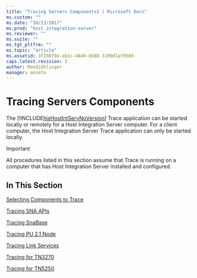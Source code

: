 ```yaml
---
title: "Tracing Servers Components2 | Microsoft Docs"
ms.custom: ""
ms.date: "10/13/2017"
ms.prod: "host-integration-server"
ms.reviewer: ""
ms.suite: ""
ms.tgt_pltfrm: ""
ms.topic: "article"
ms.assetid: 3f208f94-ab1c-4840-bb88-3109d1af9580
caps.latest.revision: 3
author: MandiOhlinger
manager: anneta
---
```

# Tracing Servers Components
The [!INCLUDE[hisHostIntServNoVersion](../core/includes/hishostintservnoversion-md.md)] Trace application can be started locally or remotely for a Host Integration Server computer. For a client computer, the Host Integration Server Trace application can only be started locally.  
  
> [!IMPORTANT]
>  All procedures listed in this section assume that Trace is running on a computer that has Host Integration Server installed and configured.  
  
## In This Section  
 [Selecting Components to Trace](../core/selecting-components-to-trace.md)  
  
 [Tracing SNA APIs](../core/tracing-sna-apis.md)  
  
 [Tracing SnaBase](../core/tracing-snabase.md)  
  
 [Tracing PU 2.1 Node](../core/tracing-pu-2-1-node.md)  
  
 [Tracing Link Services](../core/tracing-link-services.md)  
  
 [Tracing for TN3270](../core/tracing-for-tn3270.md)  
  
 [Tracing for TN5250](../core/tracing-for-tn5250.md)